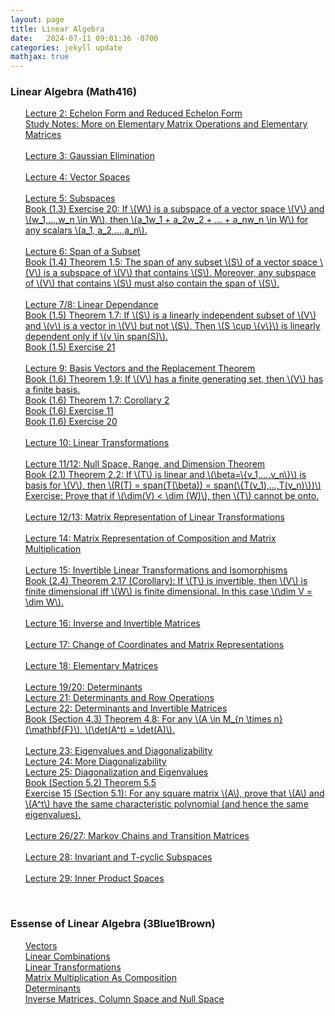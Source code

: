 ```yaml
---
layout: page
title: Linear Algebra
date:   2024-07-11 09:01:36 -0700
categories: jekyll update
mathjax: true
---
```

<!------------------------------------------------------------------->  
<h3> Linear Algebra (Math416) </h3>
<ul style="list-style-type:none;">
	   <li><a href="/jekyll/update/2024/07/21/lec02-rref.html">
        Lecture 2: Echelon Form and Reduced Echelon Form
       </a></li>
       <li><a href="/jekyll/update/2024/07/23/elementary-matrices.html">
        Study Notes: More on Elementary Matrix Operations and Elementary Matrices
       </a></li>
	   <!------------------------------------------------------------------->  
	   <br>
       <li><a href="/jekyll/update/2024/07/22/lec03-gaussian-elimination.html">
        Lecture 3: Gaussian Elimination
       </a></li>
	   <!------------------------------------------------------------------->  
	   <br>
       <li><a href="/jekyll/update/2024/07/17/lec04-vector-spaces.html">
        Lecture 4: Vector Spaces
       </a></li>
	   <!------------------------------------------------------------------->  
	   <br>
       <li><a href="/jekyll/update/2024/07/19/lec05-subspaces.html">
        Lecture 5: Subspaces
       </a></li>
       <li><a href="/jekyll/update/2024/08/16/lec05-exercise-20.html">
        Book (1.3) Exercise 20: If \(W\) is a subspace of a vector space \(V\) and \(w_1,...,w_n \in W\), then \(a_1w_1 + a_2w_2 + ... + a_nw_n \in W\) for any scalars \(a_1, a_2,...,a_n\).
       </a></li>
	   <!------------------------------------------------------------------->  
	   <br>
       <li><a href="/jekyll/update/2024/07/20/lec06-span-of-a-subset.html">
        Lecture 6: Span of a Subset
       </a></li>
       <li><a href="/jekyll/update/2024/08/15/lec06-theorem-1.5.html">
        Book (1.4) Theorem 1.5: The span of any subset \(S\) of a vector space \(V\) is a subspace of \(V\) that contains \(S\). Moreover, any subspace of \(V\) that contains \(S\) must also contain the span of \(S\).
       </a></li>
	   <!------------------------------------------------------------------->  
	   <br>
       <li><a href="/jekyll/update/2024/07/24/lec07-linear-dependance.html">
        Lecture 7/8: Linear Dependance
       </a></li>
       <li><a href="/jekyll/update/2024/07/31/1-6-theorem-1.7.html">
        Book (1.5) Theorem 1.7: If \(S\) is a linearly independent subset of \(V\) and \(v\) is a vector in \(V\) but not \(S\). Then \(S \cup \{v\}\) is linearly dependent only if \(v \in span(S)\).
       </a></li>
       <li><a href="/jekyll/update/2024/08/01/1-5-ex-21.html">
        Book (1.5) Exercise 21
       </a></li>
	   <!------------------------------------------------------------------->  
	   <br>
       <li><a href="/jekyll/update/2024/07/26/lec09-basis-vectors-replacement-theorem.html">
        Lecture 9: Basis Vectors and the Replacement Theorem
       </a></li>
       <li><a href="/jekyll/update/2024/07/30/1-6-theorem-1.9.html">
        Book (1.6) Theorem 1.9: If \(V\) has a finite generating set, then \(V\) has a finite basis.
       </a></li>
       <li><a href="/jekyll/update/2024/08/02/1-6-corollary-2.html">
        Book (1.6) Theorem 1.7: Corollary 2
       </a></li>
       <li><a href="/jekyll/update/2024/08/04/1-6-ex-11.html">
        Book (1.6) Exercise 11
       </a></li>
       <li><a href="/jekyll/update/2024/08/03/1-6-ex-20.html">
        Book (1.6) Exercise 20
       </a></li>
	   <!------------------------------------------------------------------->  
	   <br>
       <li><a href="/jekyll/update/2024/07/27/lec10-linear-transformations.html">
        Lecture 10: Linear Transformations
       </a></li>
	   <!------------------------------------------------------------------->  
	   <br>
       <li><a href="/jekyll/update/2024/07/28/lec11-null-space-range-and-dimension-theorem.html">
        Lecture 11/12: Null Space, Range, and Dimension Theorem
       </a></li>
       <li><a href="/jekyll/update/2024/08/14/lec11-theorem-2.2.html">
        Book (2.1) Theorem 2.2: If \(T\) is linear and \(\beta=\{v_1,...,v_n\}\) is basis for \(V\), then \(R(T) = span(T(\beta)) = span(\{T(v_1),...,T(v_n)\})\) 
       </a></li>
       <li><a href="/jekyll/update/2024/08/12/lec11-ex-0.html">
        Exercise: Prove that if \(\dim(V) < \dim (W)\), then \(T\) cannot be onto.
       </a></li>
	   <!------------------------------------------------------------------->  
	   <br>
       <li><a href="/jekyll/update/2024/08/05/lec13-more-linear-transformations.html">
        Lecture 12/13: Matrix Representation of Linear Transformations
       </a></li>
	   <!--
       <li><a href="/jekyll/update/2024/08/17/lec13-exercise-12.html">
        Book (2.2) Exercise 12
       </a></li>
	   -->
	   <!------------------------------------------------------------------->  
	   <br>
       <li><a href="/jekyll/update/2024/08/06/lec14-composition-matrix-multiplication.html">
        Lecture 14: Matrix Representation of Composition and Matrix Multiplication
       </a></li>
	   <!------------------------------------------------------------------->  
	   <br>
       <li><a href="/jekyll/update/2024/08/07/lec15-inverse-and-invertible-linear-maps.html">
        Lecture 15: Invertible Linear Transformations and Isomorphisms
       </a></li>
       <li><a href="/jekyll/update/2024/08/13/lec15-corollary-2.17.html">
        Book (2.4) Theorem 2.17 (Corollary): If \(T\) is invertible, then \(V\) is finite dimensional iff \(W\) is finite dimensional. In this case \(\dim V = \dim W\).
       </a></li>
	   <!------------------------------------------------------------------->  
	   <br>
       <li><a href="/jekyll/update/2024/08/08/lec16-inverse-and-invertible-matrices.html">
        Lecture 16: Inverse and Invertible Matrices
       </a></li>
	   <!------------------------------------------------------------------->  
	   <br>
       <li><a href="/jekyll/update/2024/08/09/lec17-change-of-coordinates.html">
        Lecture 17: Change of Coordinates and Matrix Representations
       </a></li>
	   <!------------------------------------------------------------------->  
	   <br>
       <li><a href="/jekyll/update/2024/08/10/lec18-elementary-matrices.html">
        Lecture 18: Elementary Matrices
       </a></li>
	   <!------------------------------------------------------------------->  
	   <br>
       <li><a href="/jekyll/update/2024/08/11/lec19-determinants.html">
        Lecture 19/20: Determinants
       </a></li>
       <li><a href="/jekyll/update/2024/08/18/lec21-determinants-row-operations.html">
        Lecture 21: Determinants and Row Operations
       </a></li>
       <li><a href="/jekyll/update/2024/08/19/lec22-determinants-invertible-matrices.html">
        Lecture 22: Determinants and Invertible Matrices
       </a></li>
       <li><a href="/jekyll/update/2024/08/26/lec20-theorem-4.8.html">
        Book (Section 4.3) Theorem 4.8: For any \(A \in M_{n \times n}(\mathbf{F}\), \(\det(A^t) = \det(A)\).
       </a></li>
	   <!------------------------------------------------------------------->  
	   <br>
       <li><a href="/jekyll/update/2024/08/20/lec23-eigenvalues-and-diagonalizability.html">
        Lecture 23: Eigenvalues and Diagonalizability
       </a></li>
       <li><a href="/jekyll/update/2024/08/21/lec24-more-diagonalizability.html">
        Lecture 24: More Diagonalizability
       </a></li>
       <li><a href="/jekyll/update/2024/08/22/lec25-diagonalization-eigenvalues.html">
        Lecture 25: Diagonalization and Eigenvalues
       </a></li>
       <li><a href="/jekyll/update/2024/08/27/lec25-theorem-5.5.html">
        Book (Section 5.2) Theorem 5.5
       </a></li>
       <li><a href="/jekyll/update/2024/08/27/lec25-exercise-15-characteristic-polynomial-a-at.html">
        Exercise 15 (Section 5.1): For any square matrix \(A\), prove that \(A\) and \(A^t\) have the same characteristic polynomial (and hence the same eigenvalues).
       </a></li>
	   <!------------------------------------------------------------------->  
	   <br>
       <li><a href="/jekyll/update/2024/08/23/lec26-diagonalizable-matrices-and-markov-chains.html">
        Lecture 26/27: Markov Chains and Transition Matrices
       </a></li>
	   <!------------------------------------------------------------------->  
	   <br>
       <li><a href="/jekyll/update/2024/08/24/lec28-invariant-subspaces.html">
        Lecture 28: Invariant and T-cyclic Subspaces
       </a></li>
	   <!------------------------------------------------------------------->  
	   <br>
       <li><a href="/jekyll/update/2024/08/25/lec29-inner-product-spaces.html">
        Lecture 29: Inner Product Spaces
       </a></li>
   </ul>
<br>
<!------------------------------------------------------------------->  
<h3> Essense of Linear Algebra (3Blue1Brown) </h3>
<ul style="list-style-type:none;">
       <li><a href="/jekyll/update/2023/09/11/vectors.html">
           Vectors
       </a></li>
       <li><a href="/jekyll/update/2023/09/12/linear-combinations.html">
           Linear Combinations
       </a></li>
       <li><a href="/jekyll/update/2023/09/22/linear-transformations.html">
           Linear Transformations
       </a></li>
       <li><a href="/jekyll/update/2023/09/25/matrix-multiplication-as-composition.html">
           Matrix Multiplication As Composition
       </a></li>
       <li><a href="/jekyll/update/2023/09/26/determinants.html">
           Determinants
       </a></li>
       <li><a href="/jekyll/update/2023/09/27/system-of-linear-equations.html">
           Inverse Matrices, Column Space and Null Space 
       </a></li>
	   <!--
       <li><a href="/jekyll/update/2023/09/29/dot-product.html">
           Dot Product
       </a></li>
       <li><a href="/jekyll/update/2023/10/02/cross-product.html">
           Cross Product
       </a></li>
	   -->
   </ul>
<br>